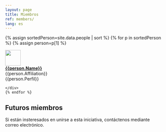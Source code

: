 ```yaml
---
layout: page
title: Miembros 
ref: members/
lang: es
---
```


{% assign sortedPerson=site.data.people | sort %}
{% for p in sortedPerson %}
{% assign person=p[1] %}
<div class="row">
	<div class="col-md-auto"> <img class="img-circle" src="{{site.baseurl}}/assets/{{person.pictureFileStem}}.jpg" width="50"> </div>
		<div class="col-md-auto"> <a href="{{person.url}}"> <strong>{{person.Name}}</strong></a> </div> 
		<div class="col-md-auto">{{person.Affiliation}}</div>
		<div class="col-md-auto" width="100">{{person.Perfil}}</div>

	</div>
	{% endfor %}



## Futuros miembros
Si están insteresados en unirse a esta iniciativa, contáctenos mediante correo electrónico.

